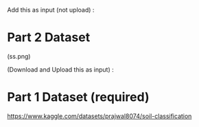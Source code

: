 Add this as input (not upload) :
# Part 2 Dataset
(ss.png)


(Download and Upload this as input) :
# Part 1 Dataset (required)
https://www.kaggle.com/datasets/prajwal8074/soil-classification
